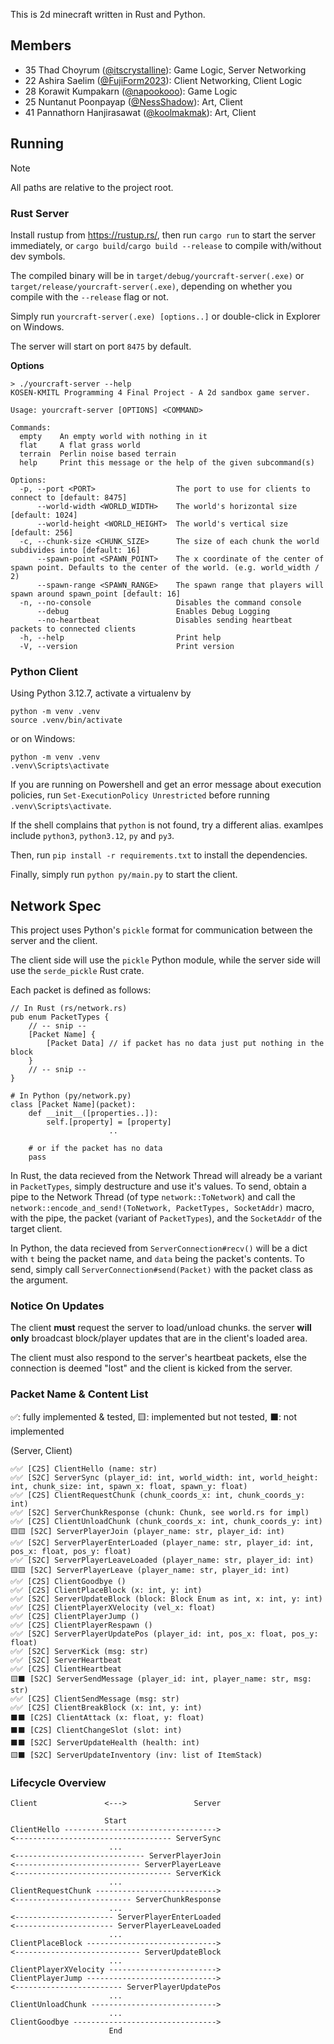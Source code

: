 This is 2d minecraft written in Rust and Python.

## Members
- 35 Thad Choyrum ([@itscrystalline](https://github.com/itscrystalline)): Game Logic, Server Networking 
- 22 Ashira Saelim ([@FujiForm2023](https://github.com/FujiForm2023)): Client Networking, Client Logic
- 28 Korawit Kumpakarn ([@napookooo](https://github.com/napookooo)): Game Logic
- 25 Nuntanut Poonpayap ([@NessShadow](https://github.com/NessShadow)): Art, Client
- 41 Pannathorn Hanjirasawat ([@koolmakmak](https://github.com/koolmakmak)): Art, Client

## Running
> [!NOTE]
> All paths are relative to the project root.
### Rust Server
Install rustup from https://rustup.rs/, then run
`cargo run` to start the server immediately, or `cargo build`/`cargo build --release` to compile with/without dev symbols.

The compiled binary will be in `target/debug/yourcraft-server(.exe)` or `target/release/yourcraft-server(.exe)`, depending on whether you compile with the `--release` flag or not.

Simply run `yourcraft-server(.exe) [options..]` or double-click in Explorer on Windows.

The server will start on port `8475` by default.

**Options**

```shell
> ./yourcraft-server --help
KOSEN-KMITL Programming 4 Final Project - A 2d sandbox game server.

Usage: yourcraft-server [OPTIONS] <COMMAND>

Commands:
  empty    An empty world with nothing in it
  flat     A flat grass world
  terrain  Perlin noise based terrain
  help     Print this message or the help of the given subcommand(s)

Options:
  -p, --port <PORT>                  The port to use for clients to connect to [default: 8475]
      --world-width <WORLD_WIDTH>    The world's horizontal size [default: 1024]
      --world-height <WORLD_HEIGHT>  The world's vertical size [default: 256]
  -c, --chunk-size <CHUNK_SIZE>      The size of each chunk the world subdivides into [default: 16]
      --spawn-point <SPAWN_POINT>    The x coordinate of the center of spawn point. Defaults to the center of the world. (e.g. world_width / 2)
      --spawn-range <SPAWN_RANGE>    The spawn range that players will spawn around spawn_point [default: 16]
  -n, --no-console                   Disables the command console
      --debug                        Enables Debug Logging
      --no-heartbeat                 Disables sending heartbeat packets to connected clients
  -h, --help                         Print help
  -V, --version                      Print version
```

### Python Client
Using Python 3.12.7, activate a virtualenv by
```shell
python -m venv .venv
source .venv/bin/activate
```
or on Windows:
```shell
python -m venv .venv
.venv\Scripts\activate
```
If you are running on Powershell and get an error message about execution policies, run
`Set-ExecutionPolicy Unrestricted` before running `.venv\Scripts\activate`.

If the shell complains that `python` is not found, try a different alias. examlpes include
`python3`, `python3.12`, `py` and `py3`.

Then, run `pip install -r requirements.txt` to install the dependencies.

Finally, simply run `python py/main.py` to start the client.

## Network Spec
This project uses Python's `pickle` format for communication between the server and the client.

The client side will use the `pickle` Python module, while the server side will use the `serde_pickle` Rust crate.

Each packet is defined as follows:

```
// In Rust (rs/network.rs)
pub enum PacketTypes {
    // -- snip --
    [Packet Name] {
        [Packet Data] // if packet has no data just put nothing in the block
    }
    // -- snip --
}

# In Python (py/network.py)
class [Packet Name](packet):
    def __init__([properties..]):
        self.[property] = [property]
                      ..

    # or if the packet has no data
    pass
```

In Rust, the data recieved from the Network Thread will already be a variant in `PacketTypes`, simply destructure and use it's values. To send, obtain a pipe to the Network Thread (of type `network::ToNetwork`) and call the `network::encode_and_send!(ToNetwork, PacketTypes, SocketAddr)` macro, with the pipe, the packet (variant of `PacketTypes`), and the `SocketAddr` of the target client. 

In Python, the data recieved from `ServerConnection#recv()` will be a dict with `t` being the packet name, and `data` being the packet's contents. To send, simply call `ServerConnection#send(Packet)` with the packet class as the argument.   

### Notice On Updates
The client **must** request the server to load/unload chunks. the server **will only** broadcast block/player updates that are in the client's loaded area.

The client must also respond to the server's heartbeat packets, else the connection is deemed "lost" and the client is
kicked from the server.

### Packet Name & Content List 
✅: fully implemented & tested, 🟨: implemented but not tested, ⬛: not implemented

(Server, Client)
```
✅✅ [C2S] ClientHello (name: str)                                                                                           
✅✅ [S2C] ServerSync (player_id: int, world_width: int, world_height: int, chunk_size: int, spawn_x: float, spawn_y: float) 
✅✅ [C2S] ClientRequestChunk (chunk_coords_x: int, chunk_coords_y: int)                                                     
✅✅ [S2C] ServerChunkResponse (chunk: Chunk, see world.rs for impl)                                                         
✅✅ [C2S] ClientUnloadChunk (chunk_coords_x: int, chunk_coords_y: int)                                                      
🟨🟨 [S2C] ServerPlayerJoin (player_name: str, player_id: int)                                                               
✅✅ [S2C] ServerPlayerEnterLoaded (player_name: str, player_id: int, pos_x: float, pos_y: float)                            
✅✅ [S2C] ServerPlayerLeaveLoaded (player_name: str, player_id: int)                                                        
🟨🟨 [S2C] ServerPlayerLeave (player_name: str, player_id: int)                                                              
✅✅ [C2S] ClientGoodbye ()                                                                                                 
✅✅ [C2S] ClientPlaceBlock (x: int, y: int)
✅✅ [S2C] ServerUpdateBlock (block: Block Enum as int, x: int, y: int)                                                     
✅✅ [C2S] ClientPlayerXVelocity (vel_x: float)                                                                                 
✅✅ [C2S] ClientPlayerJump ()
✅✅ [C2S] ClientPlayerRespawn ()
✅✅ [S2C] ServerPlayerUpdatePos (player_id: int, pos_x: float, pos_y: float)                                               
✅✅ [S2C] ServerKick (msg: str)                                                                                            
✅✅ [S2C] ServerHeartbeat                                                                                                  
✅✅ [C2S] ClientHeartbeat
🟨⬛️ [S2C] ServerSendMessage (player_id: int, player_name: str, msg: str)
✅✅ [C2S] ClientSendMessage (msg: str)
✅✅ [C2S] ClientBreakBlock (x: int, y: int)
⬛️⬛️ [C2S] ClientAttack (x: float, y: float)
⬛️⬛️ [C2S] ClientChangeSlot (slot: int)
⬛️⬛️ [S2C] ServerUpdateHealth (health: int)
🟨⬛️ [S2C] ServerUpdateInventory (inv: list of ItemStack)
```

### Lifecycle Overview
```
Client               <--->               Server

                     Start
ClientHello ---------------------------------->
<----------------------------------- ServerSync
                      ...
<----------------------------- ServerPlayerJoin
<---------------------------- ServerPlayerLeave
<----------------------------------- ServerKick
                      ...
ClientRequestChunk --------------------------->
<-------------------------- ServerChunkResponse
                      ...
<---------------------- ServerPlayerEnterLoaded
<---------------------- ServerPlayerLeaveLoaded
                      ...
ClientPlaceBlock ----------------------------->
<---------------------------- ServerUpdateBlock
                      ...
ClientPlayerXVelocity ------------------------>
ClientPlayerJump ----------------------------->
<------------------------ ServerPlayerUpdatePos
                      ...
ClientUnloadChunk ---------------------------->
                      ...
ClientGoodbye -------------------------------->
                      End
```
